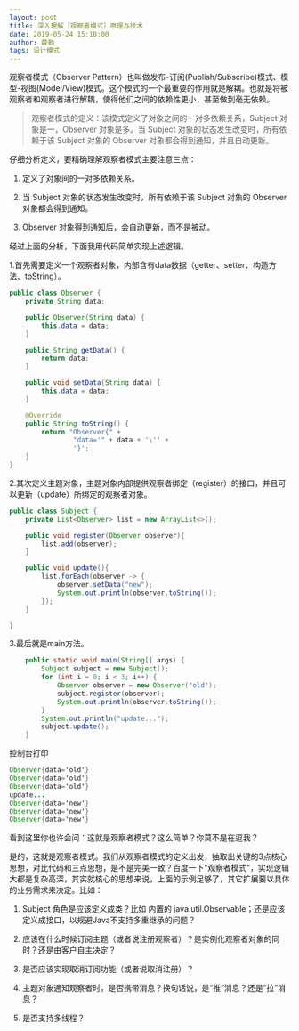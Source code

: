 ```yaml
---
layout: post
title: 深入理解［观察者模式］原理与技术
date: 2019-05-24 15:10:00
author: 薛勤
tags: 设计模式
---
```

观察者模式（Observer Pattern）也叫做发布-订阅(Publish/Subscribe)模式、模型-视图(Model/View)模式。这个模式的一个最重要的作用就是解耦。也就是将被观察者和观察者进行解耦，使得他们之间的依赖性更小，甚至做到毫无依赖。

> 观察者模式的定义：该模式定义了对象之间的一对多依赖关系，Subject 对象是一，Observer 对象是多。当 Subject 对象的状态发生改变时，所有依赖于该 Subject 对象的 Observer 对象都会得到通知，并且自动更新。
>

仔细分析定义，要精确理解观察者模式主要注意三点：

1. 定义了对象间的一对多依赖关系。

2. 当 Subject 对象的状态发生改变时，所有依赖于该 Subject 对象的 Observer 对象都会得到通知。

3. Observer 对象得到通知后，会自动更新，而不是被动。

经过上面的分析，下面我用代码简单实现上述逻辑。

1.首先需要定义一个观察者对象，内部含有data数据（getter、setter、构造方法、toString）。

```java
public class Observer {
    private String data;

    public Observer(String data) {
        this.data = data;
    }

    public String getData() {
        return data;
    }

    public void setData(String data) {
        this.data = data;
    }

    @Override
    public String toString() {
        return "Observer{" +
                "data='" + data + '\'' +
                '}';
    }
}
```

2.其次定义主题对象，主题对象内部提供观察者绑定（register）的接口，并且可以更新（update）所绑定的观察者对象。

```java
public class Subject {
    private List<Observer> list = new ArrayList<>();

    public void register(Observer observer){
        list.add(observer);
    }

    public void update(){
        list.forEach(observer -> {
            observer.setData("new");
            System.out.println(observer.toString());
        });
    }

}
```

3.最后就是main方法。

```java
    public static void main(String[] args) {
        Subject subject = new Subject();
        for (int i = 0; i < 3; i++) {
            Observer observer = new Observer("old");
            subject.register(observer);
            System.out.println(observer.toString());
        }
        System.out.println("update...");
        subject.update();
    }
```

控制台打印

```java
Observer{data='old'}
Observer{data='old'}
Observer{data='old'}
update...
Observer{data='new'}
Observer{data='new'}
Observer{data='new'}
```

看到这里你也许会问：这就是观察者模式？这么简单？你莫不是在逗我？

是的，这就是观察者模式。我们从观察者模式的定义出发，抽取出关键的3点核心思想，对比代码和三点思想，是不是完美一致？百度一下"观察者模式"，实现逻辑大都是复杂高深，其实就核心的思想来说，上面的示例足够了，其它扩展要以具体的业务需求来决定。比如：

1. Subject 角色是应该定义成类？比如 内置的 java.util.Observable；还是应该定义成接口，以规避Java不支持多重继承的问题？

2. 应该在什么时候订阅主题（或者说注册观察者）？是实例化观察者对象的同时？还是由客户自主决定？

3. 是否应该实现取消订阅功能（或者说取消注册）？

4. 主题对象通知观察者时，是否携带消息？换句话说，是“推”消息？还是“拉”消息？

5. 是否支持多线程？